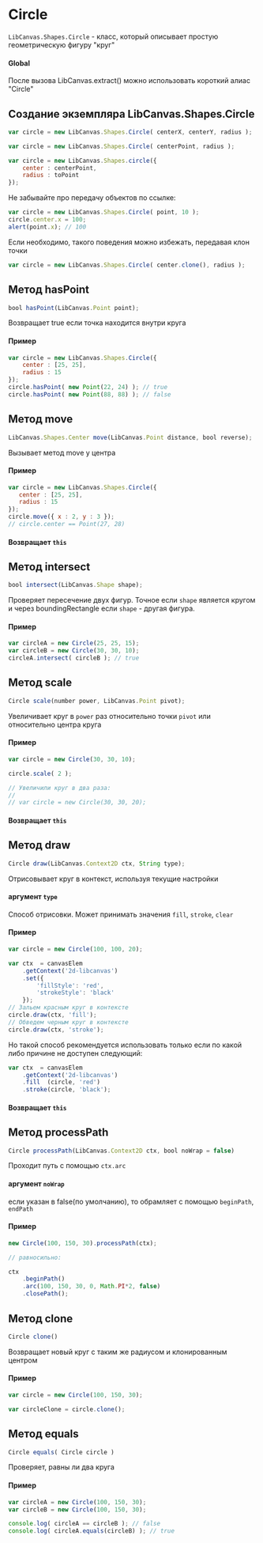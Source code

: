 Circle
======
`LibCanvas.Shapes.Circle` - класс, который описывает простую геометрическую фигуру "круг"

#### Global

После вызова LibCanvas.extract() можно использовать короткий алиас "Circle"

## Создание экземпляра LibCanvas.Shapes.Circle

```js
var circle = new LibCanvas.Shapes.Circle( centerX, centerY, radius );

var circle = new LibCanvas.Shapes.Circle( centerPoint, radius );

var circle = new LibCanvas.Shapes.circle({
	center : centerPoint,
	radius : toPoint
});
```

Не забывайте про передачу объектов по ссылке:

```js
var circle = new LibCanvas.Shapes.Circle( point, 10 );
circle.center.x = 100;
alert(point.x); // 100
```

Если необходимо, такого поведения можно избежать, передавая клон точки

```js
var circle = new LibCanvas.Shapes.Circle( center.clone(), radius );
```

## Метод hasPoint

```js
bool hasPoint(LibCanvas.Point point);
```

Возвращает true если точка находится внутри круга

#### Пример

```js
var circle = new LibCanvas.Shapes.Circle({
	center : [25, 25],
	radius : 15
});
circle.hasPoint( new Point(22, 24) ); // true
circle.hasPoint( new Point(88, 88) ); // false
```

## Метод move

```js
LibCanvas.Shapes.Center move(LibCanvas.Point distance, bool reverse);
```

Вызывает метод move у центра

#### Пример

```js
var circle = new LibCanvas.Shapes.Circle({
   center : [25, 25],
   radius : 15
});
circle.move({ x : 2, y : 3 });
// circle.center == Point(27, 28)
```

#### Возвращает `this`

## Метод intersect

```js
bool intersect(LibCanvas.Shape shape);
```

Проверяет пересечение двух фигур. Точное если `shape` является кругом и через boundingRectangle если `shape` - другая фигура.

#### Пример

```js
var circleA = new Circle(25, 25, 15);
var circleB = new Circle(30, 30, 10);
circleA.intersect( circleB ); // true
```

## Метод scale

```js
Circle scale(number power, LibCanvas.Point pivot);
```

Увеличивает круг в `power` раз относительно точки `pivot` или относительно центра круга

#### Пример

```js
var circle = new Circle(30, 30, 10);

circle.scale( 2 );

// Увеличили круг в два раза:
//
// var circle = new Circle(30, 30, 20);
```

#### Возвращает `this`


## Метод draw

```js
Circle draw(LibCanvas.Context2D ctx, String type);
```

Отрисовывает круг в контекст, используя текущие настройки

#### аргумент `type`
Способ отрисовки. Может принимать значения `fill`, `stroke`, `clear`

#### Пример

```js
var circle = new Circle(100, 100, 20);

var ctx  = canvasElem
	.getContext('2d-libcanvas')
	.set({
		'fillStyle': 'red',
		'strokeStyle': 'black'
	});
// Зальем красным круг в контексте
circle.draw(ctx, 'fill');
// Обведем черным круг в контексте
circle.draw(ctx, 'stroke');
```

Но такой способ рекомендуется использовать только если по какой либо причине не доступен следующий:

```js
var ctx  = canvasElem
	.getContext('2d-libcanvas')
	.fill  (circle, 'red')
	.stroke(circle, 'black');
```

#### Возвращает `this`

## Метод processPath

```js
Circle processPath(LibCanvas.Context2D ctx, bool noWrap = false)
```

Проходит путь с помощью `ctx.arc`

#### аргумент `noWrap`
если указан в false(по умолчанию), то обрамляет с помощью `beginPath`, `endPath`

#### Пример

```js
new Circle(100, 150, 30).processPath(ctx);

// равносильно:

ctx
	.beginPath()
	.arc(100, 150, 30, 0, Math.PI*2, false)
	.closePath();
```

## Метод clone

```js
Circle clone()
```

Возвращает новый круг с таким же радиусом и клонированным центром

#### Пример

```js
var circle = new Circle(100, 150, 30);

var circleClone = circle.clone();
```

## Метод equals

```js
Circle equals( Circle circle )
```

Проверяет, равны ли два круга

#### Пример

```js
var circleA = new Circle(100, 150, 30);
var circleB = new Circle(100, 150, 30);

console.log( circleA == circleB ); // false
console.log( circleA.equals(circleB) ); // true
```